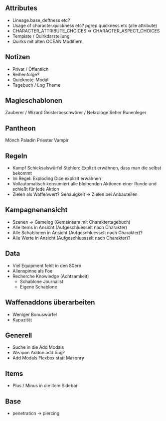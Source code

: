 ## Attributes

* Lineage.base_deftness etc?
* Usage of character.quickness etc? pgrep quickness etc (alle attribute)
* CHARACTER_ATTRIBUTE_CHOICES => CHARACTER_ASPECT_CHOICES
* Template / Quirkdarstellung
* Quirks mit alten OCEAN Modifiern

## Notizen

* Privat / Öffentlich
* Reihenfolge?
* Quicknote-Modal
* Tagebuch / Log Theme

## Magieschablonen

  Zauberer / Wizard
  Geisterbeschwörer / Nekrologe
  Seher
  Runenleger

## Pantheon
  Mönch
  Paladin
  Priester
  Vampir
  

## Regeln

- Kampf Schicksalswürfel Stehlen: Explizit erwähnen, dass man die selbst bekommt
- Ini Regel: Exploding Dice explizit erwähnen
- Vollautomatisch konsumiert alle bleibenden Aktionen einer Runde und schießt für jede Aktion
- Zielen als Waffenwert? Genauigkeit -> Zielen bei Anbauteilen

## Kampagnenansicht

- Szenen -> Gamelog (Gemeinsam mit Charaktertagebuch)
- Alle Items in Ansicht (Aufgeschluesselt nach Charakter)
- Alle Schablonen in Ansicht (Aufgeschluesselt nach Charakter)?
- Alle Werte in Ansicht (Aufgeschluesselt nach Charakter)?

## Data

- Viel Equipment fehlt in den 80ern
- Alienspinne als Foe
- Recherche Knowledge (Achtsamkeit)
  - Schablone Journalist
  - Eigene Schablone


## Waffenaddons überarbeiten

- Weniger Bonuswürfel
- Kapazität

## Generell

- Suche in die Add Modals
- Weapon Addon add bug?
- Add Modals Flexbox statt Masonry

## Items

- Plus / Minus in die Item Sidebar

## Base

- penetration -> piercing

